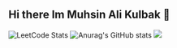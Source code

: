 ## Hi there  Im Muhsin Ali Kulbak 👋
![LeetCode Stats](https://leetcard.jacoblin.cool/Django42?theme=unicorn&font=Radley)
![Anurag's GitHub stats](https://github-readme-stats.vercel.app/api?username=muhsinalikulbak&show_icons=true&theme=transparent)
![](https://komarev.com/ghpvc/?username=your-github-username)
